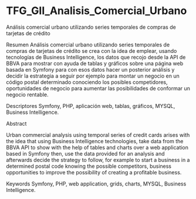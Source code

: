 # TFG_GII_Analisis_Comercial_Urbano
Análisis comercial urbano utilizando series temporales de compras de tarjetas de crédito

Resumen
Análisis comercial urbano utilizando series temporales de compras de tarjetas de crédito se crea con la idea de emplear, usando tecnologías de Business Intelligence, los datos que recojo desde la API de BBVA para mostrar con ayuda de tablas y gráficos sobre una página web basada en Symfony para con esos datos hacer un posterior análisis y decidir la estrategia a seguir por ejemplo para montar un negocio en un código postal determinado conociendo los posibles competidores, oportunidades de negocio para aumentar las posibilidades de conformar un negocio rentable.

Descriptores
Symfony, PHP, aplicación web, tablas, gráficos, MYSQL, Business Intelligence. 

Abstract

Urban commercial analysis using temporal series of credit cards arises with the idea that using Business Intelligence technologies, take data from the BBVA API to show with the help of tables and charts over a web application based in Symfony then, use the data provided  for an analysis and afterwards decide the strategy to follow, for example to start a business in a determined postal code knowing the possible competitors, business opportunities to improve the possibility of creating a profitable business.


Keywords
Symfony, PHP, web application, grids, charts, MYSQL, Business Intelligence.
